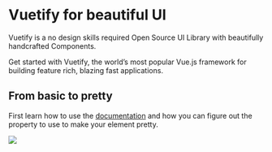 # Vuetify for beautiful UI

Vuetify is a no design skills required Open Source UI Library with beautifully handcrafted Components.

Get started with Vuetify, the world’s most popular Vue.js framework for building feature rich, blazing fast applications.

## From basic to pretty

First learn how to use the [documentation](https://vuetifyjs.com/en/components/cards/#usage) and how you can figure out the property to use to make your element pretty.

![](/python/03/vuetify-component.svg)